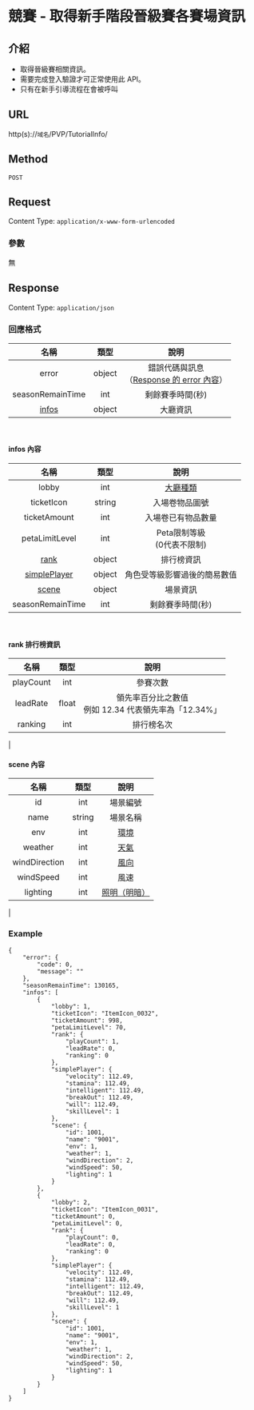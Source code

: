 # 競賽 - 取得新手階段晉級賽各賽場資訊

## 介紹

- 取得晉級賽相關資訊。
- 需要完成登入驗證才可正常使用此 API。
- 只有在新手引導流程在會被呼叫

## URL

http(s)://`域名`/PVP/TutorialInfo/

## Method

`POST`

## Request

Content Type: `application/x-www-form-urlencoded`

### 參數

無

## Response

Content Type: `application/json`

### 回應格式

| 名稱 | 類型 | 說明 |
|:-:|:-:|:-:|
| error | object | 錯誤代碼與訊息<br>（[Response 的 error 內容](../response.md#error)） |
| seasonRemainTime | int | 剩餘賽季時間(秒) |
| [infos](#infos) | object | 大廳資訊 |
<br>


#### <span id="infos">infos 內容</span>
| 名稱 | 類型 | 說明 |
|:-:|:-:|:-:|
| lobby | int | [大廳種類](../codes/race.md#lobby) |
| ticketIcon | string | 入場卷物品圖號 |
| ticketAmount | int | 入場卷已有物品數量 |
| petaLimitLevel | int | Peta限制等級<br>(0代表不限制) |
| [rank](#rank) | object | 排行榜資訊 |
| [simplePlayer](#simplePlayer) | object | 角色受等級影響過後的簡易數值 |
| [scene](#scene) | object | 場景資訊 |
| seasonRemainTime | int | 剩餘賽季時間(秒) |
<br>

#### <span id="rank">rank 排行榜資訊</span>
| 名稱 | 類型 | 說明 |
|:-:|:-:|:-:|
| playCount | int | 參賽次數 |
| leadRate | float | 領先率百分比之數值<br>例如 12.34 代表領先率為「12.34%」 |
| ranking | int | 排行榜名次 |
|

#### <span id="scene">scene 內容</span>

| 名稱 | 類型 | 說明 |
|:-:|:-:|:-:|
| id | int | 場景編號 |
| name | string | 場景名稱 |
| env | int | [環境](../codes/scene.md#env) |
| weather | int | [天氣](../codes/scene.md#weather) |
| windDirection | int | [風向](../codes/scene.md#windDirection) |
| windSpeed | int | 風速 |
| lighting | int | [照明（明暗）](../codes/scene.md#lighting) |
|


### Example
    {
        "error": {
            "code": 0,
            "message": ""
        },
        "seasonRemainTime": 130165,
        "infos": [
            {
                "lobby": 1,
                "ticketIcon": "ItemIcon_0032",
                "ticketAmount": 998,
                "petaLimitLevel": 70,
                "rank": {
                    "playCount": 1,
                    "leadRate": 0,
                    "ranking": 0
                },
                "simplePlayer": {
                    "velocity": 112.49,
                    "stamina": 112.49,
                    "intelligent": 112.49,
                    "breakOut": 112.49,
                    "will": 112.49,
                    "skillLevel": 1
                },
                "scene": {
                    "id": 1001,
                    "name": "9001",
                    "env": 1,
                    "weather": 1,
                    "windDirection": 2,
                    "windSpeed": 50,
                    "lighting": 1
                }
            },
            {
                "lobby": 2,
                "ticketIcon": "ItemIcon_0031",
                "ticketAmount": 0,
                "petaLimitLevel": 0,
                "rank": {
                    "playCount": 0,
                    "leadRate": 0,
                    "ranking": 0
                },
                "simplePlayer": {
                    "velocity": 112.49,
                    "stamina": 112.49,
                    "intelligent": 112.49,
                    "breakOut": 112.49,
                    "will": 112.49,
                    "skillLevel": 1
                },
                "scene": {
                    "id": 1001,
                    "name": "9001",
                    "env": 1,
                    "weather": 1,
                    "windDirection": 2,
                    "windSpeed": 50,
                    "lighting": 1
                }
            }
        ]
    }